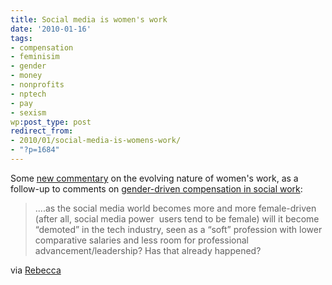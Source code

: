 ```yaml
---
title: Social media is women's work
date: '2010-01-16'
tags:
- compensation
- feminisim
- gender
- money
- nonprofits
- nptech
- pay
- sexism
wp:post_type: post
redirect_from:
- 2010/01/social-media-is-womens-work/
- "?p=1684"
---
```


Some [new commentary](http://thelearnedfangirl.com/2009/12/13/thinking-out-loud-is-social-media-the-new-pink-collar-ghetto-of-tech/) on the evolving nature of women's work, as a follow-up to comments on [gender-driven compensation in social work](http://www.island94.org/2009/10/social-work-is-womens-work-so-we-dont-care/):

> ....as the social media world becomes more and more female-driven (after all, social media power  users tend to be female) will it become “demoted” in the tech industry, seen as a “soft” profession with lower comparative salaries and less room for professional advancement/leadership? Has that already happened?

via [Rebecca](http://circuitous.org)
